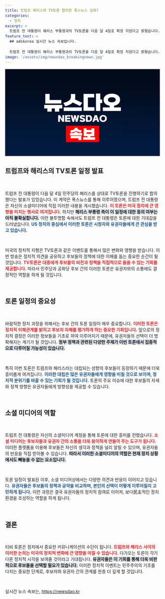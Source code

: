 ```yaml
---
title: 트럼프 해리스와 TV토론 합의한 폭스뉴스 실화?
categories:
  - 정치
excerpt: >
  트럼프 전 대통령이 해리스 부통령과의 TV토론을 다음 달 4일로 확정 지었다고 밝혔습니다. 그러나 해리스 측의 일정은 아직 미확인. 팽팽한 대결의 서막이 열릴까요? 클릭해서 자세한 정보를 확인하세요!
feature_text: >
  ## adskorea 실시간 뉴스 속보입니다.

  트럼프 전 대통령이 해리스 부통령과의 TV토론을 다음 달 4일로 확정 지었다고 밝혔습니다. 그러나 해리스 측의 일정은 아직 미확인. 팽팽한 대결의 서막이 열릴까요? 클릭해서 자세한 정보를 확인하세요!
image: '/assets/img/newsdao_breakingnews.jpg'
---
```


<p><img src="/assets/img/newsdao_breakingnews.jpg" alt="adskorea 속보" /></p>

<h2 data-ke-size="size26">트럼프와 해리스의 TV토론 일정 발표</h2>

<p data-ke-size="size16">&nbsp;</p>

<p>트럼프 전 대통령이 다음 달 4일 민주당의 해리스를 상대로 TV토론을 진행하기로 합의했다는 발표가 있었습니다. 이 계약은 폭스뉴스를 통해 이루어졌으며, 트럼프 전 대통령은 자신의 소셜미디어에 직접 이러한 내용을 게시했습니다. <b><span style="color: #ee2323;">이 토론은 미국 정치에 큰 영향을 미치는 행사로 여겨집니다.</span></b> 하지만 <b><span style="background-color: #21538527;">해리스 부통령 측이 이 일정에 대한 동의 여부는 아직 불확실합니다.</span></b> 이런 불투명함 속에서도 트럼프 전 대통령은 토론에 대한 기대감을 드러냈습니다. <b><span style="color: #1a5490;">US 정치의 중심에서 이러한 토론은 시청자와 유권자들에게 큰 관심을 받고 있습니다.</span></b></p>

<p data-ke-size="size16">&nbsp;</p>

<p>미국의 정치적 지형은 TV토론과 같은 이벤트를 통해서 많은 변화와 영향을 받습니다. 이번 방송은 정치적 의견을 공유하고 후보들의 정책에 대한 이해를 돕는 중요한 순간이 될 것입니다. <b><span style="color: #ee2323;">TV토론은 대중에게 후보들의 비전과 정책을 직접적으로 들을 수 있는 기회를 제공합니다.</span></b> 따라서 민주당과 공화당 후보 간의 이러한 토론은 유권자와의 소통에도 결정적인 역할을 하게 될 것입니다. </p>

<p data-ke-size="size16">&nbsp;</p>

<h2 data-ke-size="size26">토론 일정의 중요성</h2>

<p data-ke-size="size16">&nbsp;</p>

<p>바람직한 정치 과정을 위해서는 후보 간의 토론 일정이 매우 중요합니다. <b><span style="color: #ee2323;">이러한 토론은 정치적 이해관계를 밝히고 후보자 자체를 평가하게 하는 중요한 기회입니다.</span></b> 앞으로의 정치적 결정은 이러한 정보들을 기초로 하여 이루어지기 때문에, 유권자들의 선택이 더 명확해지는 계기가 될 것입니다. <b><span style="background-color: #21538527;">정부 정책과 관련된 다양한 주제가 이번 토론에서 집중적으로 다루어질 가능성이 있습니다.</span></b></p>

<p data-ke-size="size16">&nbsp;</p>

<p>특히 이번 토론은 트럼프와 해리스라는 대립되는 성향의 후보들이 등장하기 때문에 더욱 흥미롭게 여겨집니다. <b><span style="color: #1a5490;">이러한 대립은 많은 유권자들에게 영향을 미칠 것으로 보이며, 정치적 분위기를 바꿀 수 있는 기회가 될 것입니다.</span></b> 토론의 주요 이슈에 대한 후보들의 자세와 정책 방향은 유권자들에게 방향성을 제공할 수 있습니다.</p>

<p data-ke-size="size16">&nbsp;</p>

<h2 data-ke-size="size26">소셜 미디어의 역할</h2>

<p data-ke-size="size16">&nbsp;</p>

<p>트럼프 전 대통령은 자신의 소셜미디어 계정을 통해 토론에 대한 흥미를 전했습니다. <b><span style="color: #ee2323;">소셜 미디어는 후보자들과 유권자 간의 소통을 더욱 용이하게 만들어 주는 도구가 됩니다.</span></b> 이러한 플랫폼을 이용해 후보들은 자신의 생각과 정책을 널리 알릴 수 있으며, 유권자들의 반응을 직접 받아볼 수 있습니다. <b><span style="background-color: #21538527;">따라서 이러한 소셜미디어의 역할은 현재 정치 상황에서도 빼놓을 수 없는 요소입니다.</span></b></p>

<p data-ke-size="size16">&nbsp;</p>

<p>토론 일정이 발표된 이후, 소셜 미디어상에서는 다양한 의견과 반응이 이어지고 있습니다. <b><span style="color: #1a5490;">유권자들은 후보들의 정책과 공약을 비교하며, 본인의 선택이 어떻게 이루어질지 고민하게 됩니다.</span></b> 이런 과정은 결국 유권자들의 정치적 참여로 이어져, 보다民主적인 정치 환경을 조성하는 역할을 하게 됩니다.</p>

<p data-ke-size="size16">&nbsp;</p>

<h2 data-ke-size="size26">결론</h2>

<p data-ke-size="size16">&nbsp;</p>

<p>티비 토론은 정치에서 중요한 커뮤니케이션의 수단이 됩니다. <b><span style="color: #ee2323;">트럼프와 해리스 사이의 이러한 논의는 미국의 정치적 변화에 큰 영향을 미칠 수 있습니다.</span></b> 다가오는 토론이 각기 다른 정치적 시각을 보여줄 것이라고 기대됩니다. <b><span style="background-color: #21538527;">유권자들은 이 기회를 통해 더욱 비판적으로 후보들을 선택할 필요가 있습니다.</span></b> 이러한 정치적 이벤트는 민주주의의 기초를 다지는 중요한 단계로, 후보자와 유권자 간의 관계를 한층 더 깊게 할 것입니다.</p>

<p data-ke-size="size16">&nbsp;</p>
실시간 뉴스 속보는, <a href="https://newsdao.kr" rel="dofollow">https://newsdao.kr</a>


